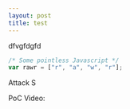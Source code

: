 ```yaml
---
layout: post
title: test
---
```

dfvgfdgfd
```javascript
/* Some pointless Javascript */
var rawr = ["r", "a", "w", "r"];
```
Attack S

PoC Video:
